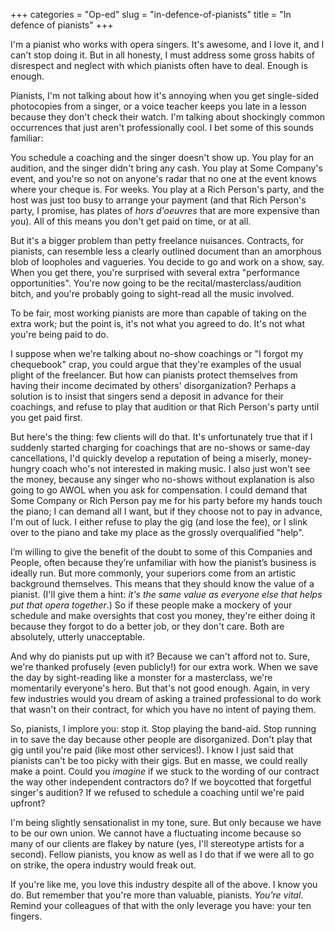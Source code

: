 +++
categories = "Op-ed"
slug = "in-defence-of-pianists"
title = "In defence of pianists"
+++

I'm a pianist who works with opera singers. It's awesome, and I love it, and I can't stop doing it. But in all honesty, I must address some gross habits of disrespect and neglect with which pianists often have to deal. Enough is enough.

Pianists, I'm not talking about how it's annoying when you get single-sided photocopies from a singer, or a voice teacher keeps you late in a lesson because they don't check their watch. I'm talking about shockingly common occurrences that just aren't professionally cool. I bet some of this sounds familiar:

You schedule a coaching and the singer doesn't show up. You play for an audition, and the singer didn't bring any cash. You play at Some Company's event, and you're so not on anyone's radar that no one at the event knows where your cheque is. For weeks. You play at a Rich Person's party, and the host was just too busy to arrange your payment (and that Rich Person's party, I promise, has plates of _hors d'oeuvres_ that are more expensive than you). All of this means you don't get paid on time, or at all.

But it's a bigger problem than petty freelance nuisances. Contracts, for pianists, can resemble less a clearly outlined document than an amorphous blob of loopholes and vagueries. You decide to go and work on a show, say. When you get there, you're surprised with several extra "performance opportunities". You're now going to be the recital/masterclass/audition bitch, and you're probably going to sight-read all the music involved.

To be fair, most working pianists are more than capable of taking on the extra work; but the point is, it's not what you agreed to do. It's not what you're being paid to do.

I suppose when we're talking about no-show coachings or "I forgot my chequebook" crap, you could argue that they're examples of the usual plight of the freelancer. But how can pianists protect themselves from having their income decimated by others' disorganization? Perhaps a solution is to insist that singers send a deposit in advance for their coachings, and refuse to play that audition or that Rich Person's party until you get paid first. 

But here's the thing: few clients will do that. It's unfortunately true that if I suddenly started charging for coachings that are no-shows or same-day cancellations, I'd quickly develop a reputation of being a miserly, money-hungry coach who's not interested in making music. I also just won't see the money, because any singer who no-shows without explanation is also going to go AWOL when you ask for compensation. I could demand that Some Company or Rich Person pay me for his party before my hands touch the piano; I can demand all I want, but if they choose not to pay in advance, I'm out of luck. I either refuse to play the gig (and lose the fee), or I slink over to the piano and take my place as the grossly overqualified "help".

I’m willing to give the benefit of the doubt to some of this Companies and People, often because they’re unfamiliar with how the pianist’s business is ideally run. But more commonly, your superiors come from an artistic background themselves. This means that they should know the value of a pianist. (I'll give them a hint: _it's the same value as everyone else that helps put that opera together_.) So if these people make a mockery of your schedule and make oversights that cost you money, they're either doing it because they forgot to do a better job, or they don't care. Both are absolutely, utterly unacceptable.

And why do pianists put up with it? Because we can't afford not to. Sure, we're thanked profusely (even publicly!) for our extra work. When we save the day by sight-reading like a monster for a masterclass, we're momentarily everyone's hero. But that's not good enough. Again, in very few industries would you dream of asking a trained professional to do work that wasn't on their contract, for which you have no intent of paying them.

So, pianists, I implore you: stop it. Stop playing the band-aid. Stop running in to save the day because other people are disorganized. Don't play that gig until you're paid (like most other services!). I know I just said that pianists can't be too picky with their gigs. But en masse, we could really make a point. Could you _imagine_ if we stuck to the wording of our contract the way other independent contractors do? If we boycotted that forgetful singer's audition? If we refused to schedule a coaching until we're paid upfront?

I'm being slightly sensationalist in my tone, sure. But only because we have to be our own union. We cannot have a fluctuating income because so many of our clients are flakey by nature (yes, I'll stereotype artists for a second). Fellow pianists, you know as well as I do that if we were all to go on strike, the opera industry would freak out.

If you're like me, you love this industry despite all of the above. I know you do. But remember that you're more than valuable, pianists. _You're vital_. Remind your colleagues of that with the only leverage you have: your ten fingers.
